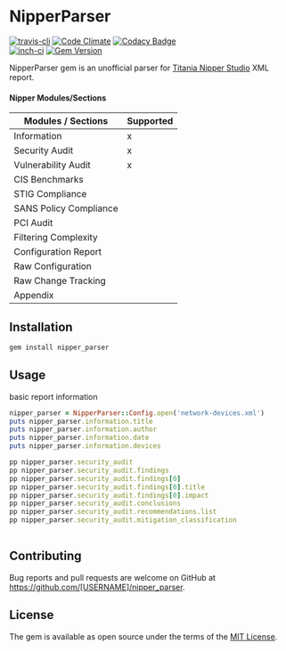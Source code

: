 # NipperParser
[![travis-cli](https://api.travis-ci.org/KINGSABRI/nipper_parser.svg)](https://travis-ci.org/KINGSABRI/nipper_parser/) 
[![Code Climate](https://codeclimate.com/github/KINGSABRI/nipper_parser/badges/gpa.svg)](https://codeclimate.com/github/KINGSABRI/nipper_parser) 
[![Codacy Badge](https://api.codacy.com/project/badge/Grade/8c81748967664cc5bb92147581fb6802)](https://www.codacy.com/app/king-sabri/attack-domain?utm_source=github.com&amp;utm_medium=referral&amp;utm_content=KINGSABRI/nipper_parser&amp;utm_campaign=Badge_Grade)  
[![inch-ci](https://inch-ci.org/github/KINGSABRI/nipper_parser.svg?branch=master)](https://inch-ci.org/github/KINGSABRI/nipper_parser)
[![Gem Version](https://badge.fury.io/rb/nipper_parser.svg)](https://badge.fury.io/rb/nipper_parser)

NipperParser gem is an unofficial parser for [Titania Nipper Studio](https://www.titania.com/products/nipper-studio) XML report.


#### Nipper Modules/Sections

| Modules / Sections     | Supported |
|------------------------|-----------|
| Information            |     x     |
| Security Audit         |     x     |
| Vulnerability Audit    |     x     |
| CIS Benchmarks         |           |
| STIG Compliance        |           |
| SANS Policy Compliance |           |
| PCI Audit              |           |
| Filtering Complexity   |           |
| Configuration Report   |           |
| Raw Configuration      |           |
| Raw Change Tracking    |           |
| Appendix               |           |
 

## Installation

```ruby
gem install nipper_parser
```
## Usage

basic report information 
```ruby
nipper_parser = NipperParser::Config.open('network-devices.xml') 
puts nipper_parser.information.title
puts nipper_parser.information.author
puts nipper_parser.information.date
puts nipper_parser.information.devices

pp nipper_parser.security_audit
pp nipper_parser.security_audit.findings
pp nipper_parser.security_audit.findings[0]
pp nipper_parser.security_audit.findings[0].title
pp nipper_parser.security_audit.findings[0].impact
pp nipper_parser.security_audit.conclusions
pp nipper_parser.security_audit.recommendations.list
pp nipper_parser.security_audit.mitigation_classification
 
```


## Contributing

Bug reports and pull requests are welcome on GitHub at https://github.com/[USERNAME]/nipper_parser.


## License

The gem is available as open source under the terms of the [MIT License](http://opensource.org/licenses/MIT).

